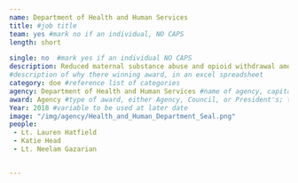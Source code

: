 ```yaml
---
name: Department of Health and Human Services
title: #job title
team: yes #mark no if an individual, NO CAPS
length: short

single: no  #mark yes if an individual NO CAPS
description: Reduced maternal substance abuse and opioid withdrawal among Native American populations in North Dakota through the implementation of training programs at health clinics. Since the January 2018 implementation of these programs, the total number of opioids prescribed decreased by 61%.
#description of why there winning award, in an excel spreadsheet
category: doe #reference list of categories
agency: Department of Health and Human Services #name of agency, capitalize first letter of each name
award: Agency #type of award, either Agency, Council, or President's; this is case sensitive so make sure to match the options listed exactly. This section generates the format of the card
Year: 2018 #variable to be used at later date
image: "/img/agency/Health_and_Human_Department_Seal.png"
people:
 - Lt. Lauren Hatfield
 - Katie Head
 - Lt. Neelam Gazarian


---
```

